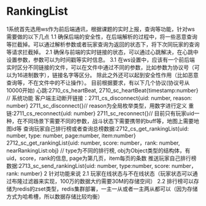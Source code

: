 # RankingList
1系统首先选用ws作为前后端通讯，根据课题的实时上报，查询等功能，针对ws需要做的以下几点
  1.1 确保后端的安全性，在后端解析的过程中，将一些恶意查询等拦截掉。可以通过解析参数或者玩家查询为返回的状态下，将下次同玩家的查询等请求拦截掉。
  2.1 确保与前端的实时链接的状态，可以通过心跳解决，在心跳中设置参数，参数可以为时间戳等实时信息。
  3.1 在ws设置中，应该有一个前后端实时区分不同链接的文件，可以在文件中通过不同的参数，比如参数为协议号（可以为16进制数字），链接名字等区分。
      除此之外还可以起到安全性作用（比如恶意查询等，不在文件中的不让操作）。
      目前根据要求，有以下几个协议(协议号从10000开始)
      心跳:2710_cs_heartBeat, 2710_sc_heartBeat{timestamp:number} // 系统功能
      客户端主动断开链接：2711_cs_disconnect{uid: number, reason: number} 2711_sc_disconnect{}// reason为全局枚举类型，用数字进行定义
      重链:2711_cs_reconnect{uid: number} 2711_sc_reconnect{}// 目前只有玩家uid一种，在不同场景下需要不同的参数，战斗状态下需要携带的buff等，地图上需要地图id等
      查询玩家自己排行榜或者查询总榜数据:2712_cs_get_rankingList{uid: number, type: number, page:number, item:number} 2712_sc_get_rankingList{uid: number, score: number，rank: number, nearRankingList:obj} 
      // type为不同的排行榜, obj为Object类型的结构体，有uid，score，rank的信息, page为第几页，item每页的条数
      推送玩家自己排行榜数据:2713_sc_send_rankingList{uid: number, type:number, score: number，rank: number}
2 针对功能来说
  2.1 玩家在线状态与不在线状态（玩家状态可以通过布隆过滤器来实现，100万的数据大约需要30M的存储空间）
  2.2 排行榜可以存储为redis的zset类型，redis集群部署，一主一从或者一主两从都可以（因为存储方式为哈希槽，所以数据存储比较均衡）
  
  
